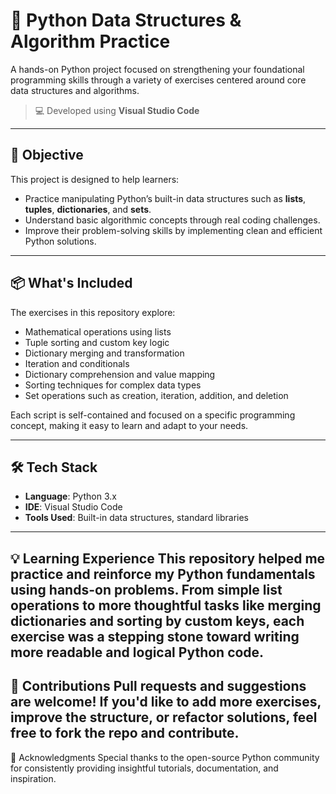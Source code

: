 # 🐍 Python Data Structures & Algorithm Practice

A hands-on Python project focused on strengthening your foundational programming skills through a variety of exercises centered around core data structures and algorithms.

> 💻 Developed using **Visual Studio Code**

---

## 🎯 Objective

This project is designed to help learners:
- Practice manipulating Python’s built-in data structures such as **lists**, **tuples**, **dictionaries**, and **sets**.
- Understand basic algorithmic concepts through real coding challenges.
- Improve their problem-solving skills by implementing clean and efficient Python solutions.

---

## 📦 What's Included

The exercises in this repository explore:
- Mathematical operations using lists
- Tuple sorting and custom key logic
- Dictionary merging and transformation
- Iteration and conditionals
- Dictionary comprehension and value mapping
- Sorting techniques for complex data types
- Set operations such as creation, iteration, addition, and deletion

Each script is self-contained and focused on a specific programming concept, making it easy to learn and adapt to your needs.

---

## 🛠 Tech Stack

- **Language**: Python 3.x  
- **IDE**: Visual Studio Code  
- **Tools Used**: Built-in data structures, standard libraries

---

💡 Learning Experience
This repository helped me practice and reinforce my Python fundamentals using hands-on problems. From simple list operations to more thoughtful tasks like merging dictionaries and sorting by custom keys, each exercise was a stepping stone toward writing more readable and logical Python code.
---

🤝 Contributions
Pull requests and suggestions are welcome! If you'd like to add more exercises, improve the structure, or refactor solutions, feel free to fork the repo and contribute.
---

🙌 Acknowledgments
Special thanks to the open-source Python community for consistently providing insightful tutorials, documentation, and inspiration.

